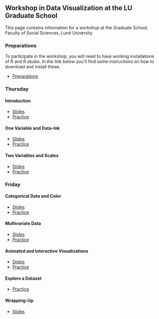 ## Workshop in Data Visualization at the LU Graduate School

This page contains information for a workshop at the
Graduate School, Faculty of Social Sciences, Lund University

### Preparations

To participate in the workshop, you will need to have working installations
of R and R studio. In the link below you'll find some instructions on
how to download and install these.

- [Preparations](preparations)

### Thursday

#### Introduction

- [Slides](slides/intro)
- [Practice](practice/intro)

#### One Variable and Data-Ink

- [Slides](slides/one-variable-and-data-ink)
- [Practice](practice/one-variable)

#### Two Variables and Scales

- [Slides](slides/two-variables-and-scales)
- [Practice](practice/two-variables-and-scales)

### Friday

#### Categorical Data and Color

- [Slides](slides/categorical-data-and-color)
- [Practice](practice/categorical-data-and-color)

#### Multivariate Data

- [Slides](slides/categorical-data-and-color)
- [Practice](practice/categorical-data-and-color)

#### Animated and Interactive Visualizations

- [Slides](slides/categorical-data-and-color)
- [Practice](practice/categorical-data-and-color)

#### Explore a Dataset

- [Practice](practice/explore-a-dataset)

#### Wrapping-Up

- [Slides](slides/wrapping-up)
